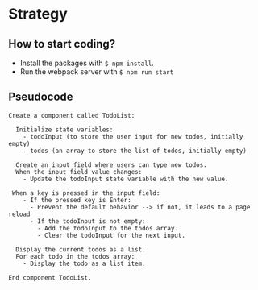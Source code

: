 # Strategy

## How to start coding?

- Install the packages with `$ npm install`.
- Run the webpack server with `$ npm run start`

## Pseudocode

```
Create a component called TodoList:

  Initialize state variables:
    - todoInput (to store the user input for new todos, initially empty)
    - todos (an array to store the list of todos, initially empty)

  Create an input field where users can type new todos.
  When the input field value changes:
    - Update the todoInput state variable with the new value.

 When a key is pressed in the input field:
    - If the pressed key is Enter:
      - Prevent the default behavior --> if not, it leads to a page reload
      - If the todoInput is not empty:
        - Add the todoInput to the todos array.
        - Clear the todoInput for the next input.

  Display the current todos as a list.
  For each todo in the todos array:
    - Display the todo as a list item.

End component TodoList.
```

